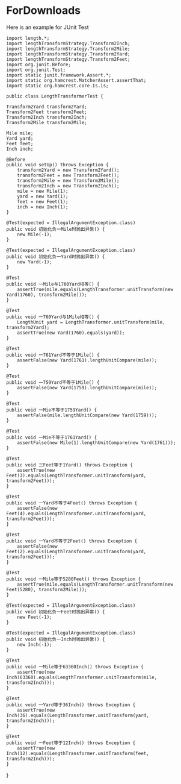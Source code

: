 # ForDownloads
Here is an example for JUnit Test


    import length.*;
    import lengthTransformStrategy.Transform2Inch;
    import lengthTransformStrategy.Transform2Mile;
    import lengthTransformStrategy.Transform2Yard;
    import lengthTransformStrategy.Transform2Feet;
    import org.junit.Before;
    import org.junit.Test;
    import static junit.framework.Assert.*;
    import static org.hamcrest.MatcherAssert.assertThat;
    import static org.hamcrest.core.Is.is;

    public class LengthTransformerTest {

    Transform2Yard transform2Yard;
    Transform2Feet transform2Feet;
    Transform2Inch transform2Inch;
    Transform2Mile transform2Mile;

    Mile mile;
    Yard yard;
    Feet feet;
    Inch inch;

    @Before
    public void setUp() throws Exception {
        transform2Yard = new Transform2Yard();
        transform2Feet = new Transform2Feet();
        transform2Mile = new Transform2Mile();
        transform2Inch = new Transform2Inch();
        mile = new Mile(1);
        yard = new Yard(1);
        feet = new Feet(1);
        inch = new Inch(1);
    }

    @Test(expected = IllegalArgumentException.class)
    public void 初始化负一Mile时抛出异常() {
        new Mile(-1);
    }

    @Test(expected = IllegalArgumentException.class)
    public void 初始化负一Yard时抛出异常() {
        new Yard(-1);
    }

    @Test
    public void 一Mile与1760Yard相等() {
        assertTrue(mile.equals(LengthTransformer.unitTransform(new Yard(1760), transform2Mile)));
    }

    @Test
    public void 一760Yard与1Mile相等() {
        LengthUnit yard = LengthTransformer.unitTransform(mile, transform2Yard);
        assertTrue(new Yard(1760).equals(yard));
    }

    @Test
    public void 一761Yard不等于1Mile() {
        assertFalse(new Yard(1761).lengthUnitCompare(mile));
    }

    @Test
    public void 一759Yard不等于1Mile() {
        assertFalse(new Yard(1759).lengthUnitCompare(mile));
    }

    @Test
    public void 一Mie不等于1759Yard() {
        assertFalse(mile.lengthUnitCompare(new Yard(1759)));
    }

    @Test
    public void 一Mie不等于1761Yard() {
        assertFalse(new Mile(1).lengthUnitCompare(new Yard(1761)));
    }

    @Test
    public void 三Feet等于1Yard() throws Exception {
        assertTrue(new Feet(3).equals(LengthTransformer.unitTransform(yard, transform2Feet)));
    }

    @Test
    public void 一Yard不等于4Feet() throws Exception {
        assertFalse(new Feet(4).equals(LengthTransformer.unitTransform(yard, transform2Feet)));
    }

    @Test
    public void 一Yard不等于2Feet() throws Exception {
        assertFalse(new Feet(2).equals(LengthTransformer.unitTransform(yard, transform2Feet)));
    }

    @Test
    public void 一Mile等于5280Feet() throws Exception {
        assertTrue(mile.equals(LengthTransformer.unitTransform(new Feet(5280), transform2Mile)));
    }

    @Test(expected = IllegalArgumentException.class)
    public void 初始化负一Feet时抛出异常() {
        new Feet(-1);
    }

    @Test(expected = IllegalArgumentException.class)
    public void 初始化负一Inch时抛出异常() {
        new Inch(-1);
    }

    @Test
    public void 一Mile等于63360Inch() throws Exception {
        assertTrue(new Inch(63360).equals(LengthTransformer.unitTransform(mile, transform2Inch)));
    }

    @Test
    public void 一Yard等于36Inch() throws Exception {
        assertTrue(new Inch(36).equals(LengthTransformer.unitTransform(yard, transform2Inch)));
    }

    @Test
    public void 一Feet等于12Inch() throws Exception {
        assertTrue(new Inch(12).equals(LengthTransformer.unitTransform(feet, transform2Inch)));
    }

}

